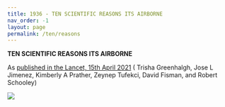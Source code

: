 ```yaml
---
title: 1936 - TEN SCIENTIFIC REASONS ITS AIRBORNE
nav_order: -1
layout: page
permalink: /ten/reasons
---
```


**TEN SCIENTIFIC REASONS ITS AIRBORNE**

As [published in the Lancet, 15th April 2021](https://www.thelancet.com/journals/lancet/article/PIIS0140-6736(21)00869-2/fulltext) (
Trisha Greenhalgh, Jose L Jimenez, Kimberly A Prather, Zeynep Tufekci, David Fisman, and Robert Schooley)

![](https://user-images.githubusercontent.com/82182/115150649-3cf6a100-a061-11eb-8388-09fdd5a78ae2.png)

